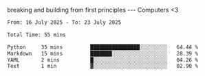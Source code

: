 breaking and building from first principles --- Computers <3

<!--START_SECTION:waka-->

```txt
From: 16 July 2025 - To: 23 July 2025

Total Time: 55 mins

Python     35 mins         ████████████████░░░░░░░░░   64.44 %
Markdown   15 mins         ███████░░░░░░░░░░░░░░░░░░   28.39 %
YAML       2 mins          █░░░░░░░░░░░░░░░░░░░░░░░░   04.26 %
Text       1 min           ▓░░░░░░░░░░░░░░░░░░░░░░░░   02.90 %
```

<!--END_SECTION:waka-->
